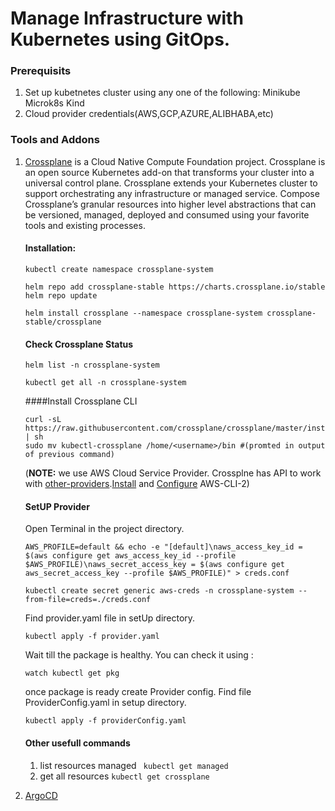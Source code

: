 # Manage Infrastructure with Kubernetes using GitOps.
### Prerequisits
  1. Set up kubetnetes cluster using any one of the following:
      Minikube
      Microk8s
      Kind
  2. Cloud provider credentials(AWS,GCP,AZURE,ALIBHABA,etc)

### Tools and Addons
  1. [Crossplane](https://crossplane.io/docs/v1.7/) is a Cloud Native Compute Foundation project. Crossplane is an open source Kubernetes add-on that            transforms your cluster into a universal control plane. Crossplane extends your Kubernetes cluster to support orchestrating any infrastructure or          managed service. Compose Crossplane’s granular resources into higher level abstractions that can be versioned, managed, deployed and consumed using        your favorite tools and existing processes.
     #### Installation:
     ```
     kubectl create namespace crossplane-system
     
     helm repo add crossplane-stable https://charts.crossplane.io/stable
     helm repo update

     helm install crossplane --namespace crossplane-system crossplane-stable/crossplane

     ```
     #### Check Crossplane Status
     ```
     helm list -n crossplane-system

     kubectl get all -n crossplane-system
     
     ```  
     ####Install Crossplane CLI
     ```
     curl -sL https://raw.githubusercontent.com/crossplane/crossplane/master/install.sh | sh
     sudo mv kubectl-crossplane /home/<username>/bin #(promted in output of previous command)
     ```
     (**NOTE:** we use AWS Cloud Service Provider. Crossplne has API to work with [other-providers](https://crossplane.io/docs/v1.7/api-docs/overview.html).[Install](https://docs.aws.amazon.com/cli/latest/userguide/getting-started-install.html) and [Configure](https://docs.aws.amazon.com/cli/latest/userguide/getting-started-install.html) AWS-CLI-2)
     
     #### SetUP Provider
     Open Terminal in the project directory.
     ```
     AWS_PROFILE=default && echo -e "[default]\naws_access_key_id = $(aws configure get aws_access_key_id --profile $AWS_PROFILE)\naws_secret_access_key = $(aws configure get aws_secret_access_key --profile $AWS_PROFILE)" > creds.conf
     
     kubectl create secret generic aws-creds -n crossplane-system --from-file=creds=./creds.conf
     ```
     Find provider.yaml file in setUp directory.
     ```
     kubectl apply -f provider.yaml
     ```   
     Wait till the package is healthy. You can check it using :
     ```
     watch kubectl get pkg
     ```
     once package is ready create Provider config. Find file ProviderConfig.yaml in setup directory.
     ```
     kubectl apply -f providerConfig.yaml
     ```
     
     #### Other usefull commands
     1. list resources managed
         ``` kubectl get managed```
     2. get all resources 
        ```kubectl get crossplane``` 
     
     
  2. [ArgoCD](https://argo-cd.readthedocs.io/en/stable/)
